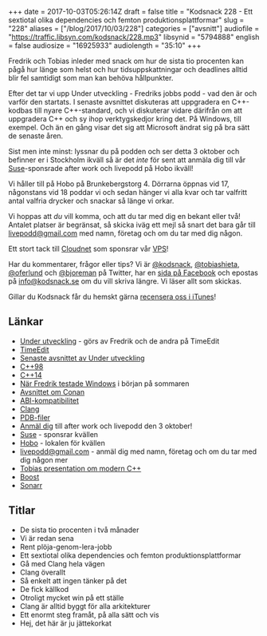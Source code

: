 +++
date = 2017-10-03T05:26:14Z
draft = false
title = "Kodsnack 228 - Ett sextiotal olika dependencies och femton produktionsplattformar"
slug = "228"
aliases = ["/blog/2017/10/03/228"]
categories = ["avsnitt"]
audiofile = "https://traffic.libsyn.com/kodsnack/228.mp3"
libsynid = "5794888"
english = false
audiosize = "16925933"
audiolength = "35:10"
+++

Fredrik och Tobias inleder med snack om hur de sista tio procenten kan pågå hur länge som helst och hur tidsuppskattningar och deadlines alltid blir fel samtidigt som man kan behöva hållpunkter.

Efter det tar vi upp Under utveckling - Fredriks jobbs podd - vad den är och varför den startats. I senaste avsnittet diskuteras att uppgradera en C++-kodbas till nyare C++-standard, och vi diskuterar vidare därifrån om att uppgradera C++ och sy ihop verktygskedjor kring det. På Windows, till exempel. Och än en gång visar det sig att Microsoft ändrat sig på bra sätt de senaste åren.

Sist men inte minst: lyssnar du på podden och ser detta 3 oktober och befinner er i Stockholm ikväll så är det *inte* för sent att anmäla dig till vår [Suse](https://www.suse.com/)-sponsrade after work och livepodd på Hobo ikväll!

Vi håller till på Hobo på Brunkebergstorg 4. Dörrarna öppnas vid 17, någonstans vid 18 poddar vi och sedan hänger vi alla kvar och tar valfritt antal valfria drycker och snackar så länge vi orkar.

Vi hoppas att *du* vill komma, och att du tar med dig en bekant eller två! Antalet platser är begränsat, så skicka iväg ett mejl så snart det bara går till [livepodd@gmail.com](mailto:livepodd@gmail.com) med namn, företag och om du tar med dig någon.

Ett stort tack till [Cloudnet](http://www.cloudnet.se) som sponsrar vår [VPS](http://en.wikipedia.org/wiki/Virtual_private_server)!

Har du kommentarer, frågor eller tips? Vi är [@kodsnack](https://www.twitter.com/kodsnack), [@tobiashieta](https://www.twitter.com/tobiashieta), [@oferlund](https://www.twitter.com/oferlund) och [@bjoreman](https://www.twitter.com/bjoreman) på Twitter, har en [sida på Facebook](https://www.facebook.com/kodsnack) och epostas på [info@kodsnack.se](mailto:info@kodsnack.se) om du vill skriva längre. Vi läser allt som skickas.

Gillar du Kodsnack får du hemskt gärna [recensera oss i iTunes](http://itunes.apple.com/se/podcast/kodsnack/id561631498?l=en)!

## Länkar ##
* [Under utveckling](https://www.facebook.com/underutveckling/) - görs av Fredrik och de andra på TimeEdit
* [TimeEdit](http://www.timeedit.com/)
* [Senaste avsnittet av Under utveckling](http://www.timeedit.com/poddavsnitt-12-att-modernisera-c-kod/)
* [C++98](https://en.wikipedia.org/wiki/C%2B%2B)
* [C++14](https://en.wikipedia.org/wiki/C%2B%2B14)
* [När Fredrik testade Windows](https://kodsnack.se/214/) i början på sommaren
* [Avsnittet om Conan](https://kodsnack.se/198/)
* [ABI-kompatibilitet](https://en.wikipedia.org/wiki/Application_binary_interface)
* [Clang](https://en.wikipedia.org/wiki/Clang)
* [PDB-filer](https://stackoverflow.com/questions/3899573/what-is-a-pdb-file)
* [Anmäl dig](mailto:livepodd@gmail.com) till after work och livepodd den 3 oktober!
* [Suse](https://www.suse.com/) - sponsrar kvällen
* [Hobo](https://hobo.se/sv/) - lokalen för kvällen
* [livepodd@gmail.com](mailto:livepodd@gmail.com) - anmäl dig med namn, företag och om du tar med dig någon mer
* [Tobias presentation om modern C++](http://slides.com/tobiashieta/intro-to-modern-c#/)
* [Boost](http://www.boost.org/)
* [Sonarr](https://sonarr.tv/)

## Titlar ##
* De sista tio procenten i två månader
* Vi är redan sena
* Rent plöja-genom-lera-jobb
* Ett sextiotal olika dependencies och femton produktionsplattformar
* Gå med Clang hela vägen
* Clang överallt
* Så enkelt att ingen tänker på det
* De fick källkod
* Otroligt mycket win på ett ställe
* Clang är alltid byggt för alla arkitekturer
* Ett enormt steg framåt, på alla sätt och vis
* Hej, det här är ju jättekorkat